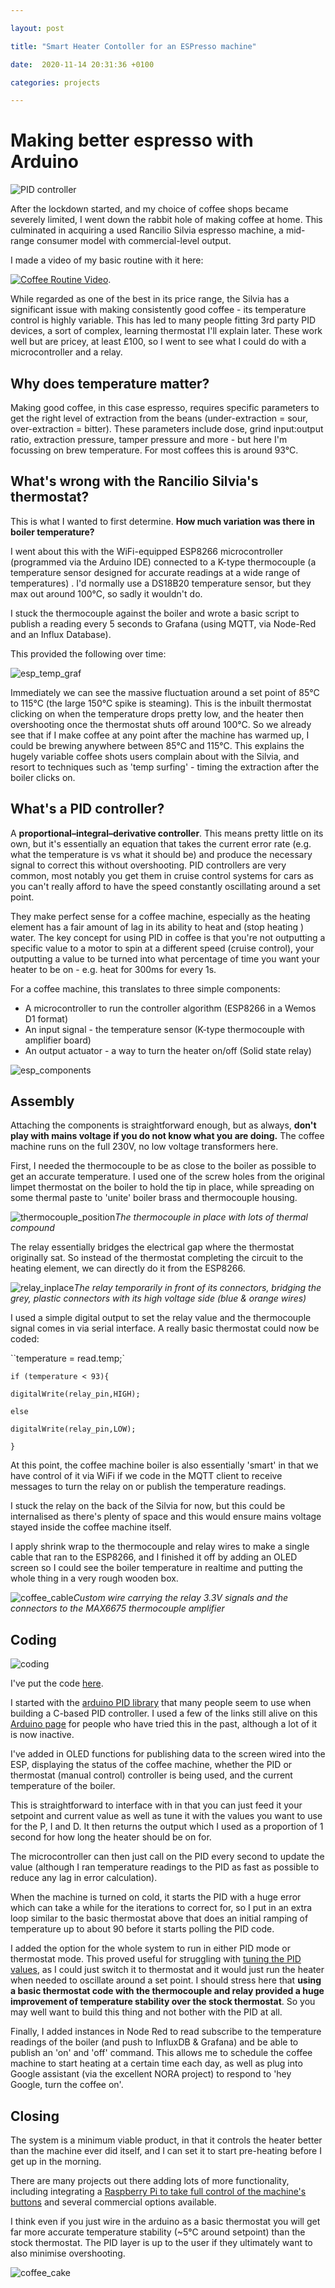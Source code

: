 ```yaml
---

layout: post

title: "Smart Heater Contoller for an ESPresso machine"

date:  2020-11-14 20:31:36 +0100

categories: projects

---
```

# Making better espresso with Arduino

![PID controller](/images/esp_pidcontroller.jpg)

After the lockdown started, and my choice of coffee shops became severely limited, I went down the rabbit hole of making coffee at home. This culminated in acquiring a used Rancilio Silvia espresso machine, a mid-range consumer model with commercial-level output. 

I made a video of my basic routine with it here:

 [![Coffee Routine Video](https://img.youtube.com/vi/yxev1ShIvpU/0.jpg)](https://youtu.be/yxev1ShIvpU).

While regarded as one of the best in its price range, the Silvia has a significant issue with making consistently good coffee - its temperature control is highly variable. This has led to many people fitting 3rd party PID devices, a sort of complex, learning thermostat I'll explain later. These work well but are pricey, at least £100, so I went to see what I could do with a microcontroller and a relay.



## Why does temperature matter?

Making good coffee, in this case espresso, requires specific parameters to get the right level of extraction from the beans (under-extraction = sour, over-extraction = bitter). These parameters include dose, grind input:output ratio, extraction pressure, tamper pressure and more - but here I'm focussing on brew temperature. For most coffees this is around 93°C.



## What's wrong with the Rancilio Silvia's thermostat?

This is what I wanted to first determine. **How much variation was there in boiler temperature?**

I went about this with the WiFi-equipped ESP8266 microcontroller (programmed via the Arduino IDE) connected to a K-type thermocouple (a temperature sensor designed for accurate readings at a wide range of temperatures) . I'd normally use a DS18B20 temperature sensor, but they max out around 100°C, so sadly it wouldn't do.

I stuck the thermocouple against the boiler and wrote a basic script to publish a reading every 5 seconds to Grafana (using MQTT, via Node-Red and an Influx Database).

This provided the following over time:

![esp_temp_graf](/images/esp_temp_graf.jpg)

Immediately we can see the massive fluctuation around a set point of 85°C to 115°C (the large 150°C spike is steaming). This is the inbuilt thermostat clicking on when the temperature drops pretty low, and the heater then overshooting once the thermostat shuts off around 100°C. So we already see that if I make coffee at any point after the machine has warmed up, I could be brewing anywhere between 85°C and 115°C. This explains the hugely variable coffee shots users complain about with the Silvia, and resort to techniques such as 'temp surfing' - timing the extraction after the boiler clicks on.

## What's a PID controller?

A **proportional–integral–derivative controller**. This means pretty little on its own, but it's essentially an equation that takes the current error rate (e.g. what the temperature is vs what it should be) and produce the necessary signal to correct this without overshooting. PID controllers are very common, most notably you get them in cruise control systems for cars as you can't really afford to have the speed constantly oscillating around a set point. 

They make perfect sense for a coffee machine, especially as the heating element has a fair amount of lag in its ability to heat and (stop heating ) water. The key concept for using PID in coffee is that you're not outputting a specific value to a motor to spin at a different speed (cruise control), your outputting a value to be turned into what percentage of time you want your heater to be on - e.g. heat for 300ms for every 1s.

For a coffee machine, this translates to three simple components:

- A microcontroller to run the controller algorithm (ESP8266 in a Wemos D1 format)
- An input signal - the temperature sensor (K-type thermocouple with amplifier board)
- An output actuator - a way to turn the heater on/off (Solid state relay)

![esp_components](/images/esp_comp.jpg)



## Assembly

Attaching the components is straightforward enough, but as always, **don't play with mains voltage if you do not know what you are doing.** The coffee machine runs on the full 230V, no low voltage transformers here.

First, I needed the thermocouple to be as close to the boiler as possible to get an accurate temperature. I used one of the screw holes from the original limpet thermostat on the boiler to hold the tip in place, while spreading on some thermal paste to 'unite' boiler brass and thermocouple housing. 

![thermocouple_position](/images/esp_thermocouple.jpg)_The thermocouple in place with lots of thermal compound_

The relay essentially bridges the electrical gap where the thermostat originally sat. So instead of the thermostat completing the circuit to the heating element, we can directly do it from the ESP8266. 

![relay_inplace](/images/esp_relay.jpg)_The relay temporarily in front of its connectors, bridging the grey, plastic connectors with its high voltage side (blue & orange wires)_

I used a simple digital output to set the relay value and the thermocouple signal comes in via serial interface. A really basic thermostat could now be coded:

``temperature = read.temp;`

`if (temperature < 93){`

`digitalWrite(relay_pin,HIGH);`

`else` 

`digitalWrite(relay_pin,LOW);`

`}`



At this point, the coffee machine boiler is also essentially 'smart' in that we have control of it via WiFi if we code in the MQTT client to receive messages to turn the relay on or publish the temperature readings.

I stuck the relay on the back of the Silvia for now, but this could be internalised as there's plenty of space and this would ensure mains voltage stayed inside the coffee machine itself.

I apply shrink wrap to the thermocouple and relay wires to make a single cable that ran to the ESP8266, and I finished it off by adding an OLED screen so I could see the boiler temperature in realtime and putting the whole thing in a very rough wooden box.

![coffee_cable](/images/esp_wire.jpg)_Custom wire carrying the relay 3.3V signals and the connectors to the MAX6675 thermocouple amplifier_

## Coding

![coding](/images/esp_coding.jpg)

I've put the code [here](https://github.com/optimalprimate/coffee-pid/blob/main/Coffee_PID_and_Manual.ino). 

I started with the [arduino PID library](https://github.com/br3ttb/Arduino-PID-Library/) that many people seem to use when building a C-based PID controller. I used a few of the links still alive on this [Arduino page](https://playground.arduino.cc/Main/BarebonesPIDForEspresso/) for people who have tried this in the past, although a lot of it is now inactive. 

I've added in OLED functions for publishing data to the screen wired into the ESP, displaying the status of the coffee machine, whether the PID or thermostat (manual control) controller is being used, and the current temperature of the boiler.

This is straightforward to interface with in that you can just feed it your setpoint and current value as well as tune it with the values you want to use for the P, I and D. It then returns the output which I used as a proportion of 1 second for how long the heater should be on for. 

The microcontroller can then just call on the PID every second to update the value (although I ran temperature readings to the PID as fast as possible to reduce any lag in error calculation).

When the machine is turned on cold, it starts the PID with a huge error which can take a while for the iterations to correct for, so I put in an extra loop similar to the basic thermostat above that does an initial ramping of temperature up to about 90 before it starts polling the PID code.

I added the option for the whole system to run in either PID mode or thermostat mode. This proved useful for struggling with [tuning the PID values](https://www.home-barista.com/tips/coffee-guys-oversimplified-guide-to-setting-your-pid-t11027.html), as I could just switch it to thermostat and it would just run the heater when needed to oscillate around a set point. I should stress here that **using a basic thermostat code with the thermocouple and relay provided a huge improvement of temperature stability over the stock thermostat**. So you may well want to build this thing and not bother with the PID at all.

Finally, I added instances in Node Red to read subscribe to the temperature readings of the boiler (and push to InfluxDB & Grafana) and be able to publish an 'on' and 'off' command. This allows me to schedule the coffee machine to start heating at a certain time each day, as well as plug into Google assistant (via the excellent NORA project) to respond to 'hey Google, turn the coffee on'.

## Closing

The system is a minimum viable product, in that it controls the heater better than the machine ever did itself, and I can set it to start pre-heating before I get up in the morning. 

There are many projects out there adding lots of more functionality, including integrating a [Raspberry Pi to take full control of the machine's buttons](https://github.com/brycesub/silvia-pi) and several commercial options available.

I think even if you just wire in the arduino as a basic thermostat you will get far more accurate temperature stability (~5°C around setpoint) than the stock thermostat. The PID layer is up to the user if they ultimately want to also minimise overshooting.

![coffee_cake](/images/esp_coffeecake.jpg)